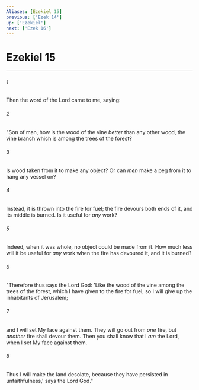 ```yaml
---
Aliases: [Ezekiel 15]
previous: ['Ezek 14']
up: ['Ezekiel']
next: ['Ezek 16']
---
```

# Ezekiel 15

***


###### 1 
Then the word of the Lord came to me, saying: 

###### 2 
"Son of man, how is the wood of the vine _better_ than any other wood, the vine branch which is among the trees of the forest? 

###### 3 
Is wood taken from it to make any object? Or can _men_ make a peg from it to hang any vessel on? 

###### 4 
Instead, it is thrown into the fire for fuel; the fire devours both ends of it, and its middle is burned. Is it useful for _any_ work? 

###### 5 
Indeed, when it was whole, no object could be made from it. How much less will it be useful for _any_ work when the fire has devoured it, and it is burned? 

###### 6 
"Therefore thus says the Lord God: 'Like the wood of the vine among the trees of the forest, which I have given to the fire for fuel, so I will give up the inhabitants of Jerusalem; 

###### 7 
and I will set My face against them. They will go out from _one_ fire, but _another_ fire shall devour them. Then you shall know that I _am_ the Lord, when I set My face against them. 

###### 8 
Thus I will make the land desolate, because they have persisted in unfaithfulness,' says the Lord God."
